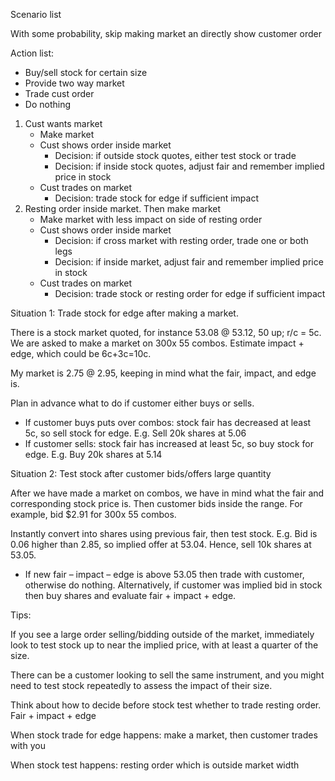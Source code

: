 ﻿Scenario list

With some probability, skip making market an directly show customer order

Action list:

- Buy/sell stock for certain size
- Provide two way market
- Trade cust order
- Do nothing

1. Cust wants market
    - Make market
    - Cust shows order inside market
        - Decision: if outside stock quotes, either test stock or trade
        - Decision: if inside stock quotes, adjust fair and remember implied price in stock
    - Cust trades on market
        - Decision: trade stock for edge if sufficient impact
2. Resting order inside market. Then make market
    - Make market with less impact on side of resting order
    - Cust shows order inside market
        - Decision: if cross market with resting order, trade one or both legs
        - Decision: if inside market, adjust fair and remember implied price in stock
    - Cust trades on market
        - Decision: trade stock or resting order for edge if sufficient impact

Situation 1: Trade stock for edge after making a market.

There is a stock market quoted, for instance 53.08 @ 53.12, 50 up; r/c = 5c. We are asked to make a market on 300x 55 combos. Estimate impact + edge, which could be 6c+3c=10c.

My market is 2.75 @ 2.95, keeping in mind what the fair, impact, and edge is.

Plan in advance what to do if customer either buys or sells.

- If customer buys puts over combos: stock fair has decreased at least 5c, so sell stock for edge. E.g. Sell 20k shares at 5.06
- If customer sells: stock fair has increased at least 5c, so buy stock for edge. E.g. Buy 20k shares at 5.14

Situation 2: Test stock after customer bids/offers large quantity

After we have made a market on combos, we have in mind what the fair and corresponding stock price is. Then customer bids inside the range. For example, bid $2.91 for 300x 55 combos.

Instantly convert into shares using previous fair, then test stock. E.g. Bid is 0.06 higher than 2.85, so implied offer at 53.04. Hence, sell 10k shares at 53.05.

- If new fair – impact – edge is above 53.05 then trade with customer, otherwise do nothing. Alternatively, if customer was implied bid in stock then buy shares and evaluate fair + impact + edge.

Tips:

If you see a large order selling/bidding outside of the market, immediately look to test stock up to near the implied price, with at least a quarter of the size.

There can be a customer looking to sell the same instrument, and you might need to test stock repeatedly to assess the impact of their size.

Think about how to decide before stock test whether to trade resting order.  
Fair + impact + edge

When stock trade for edge happens: make a market, then customer trades with you

When stock test happens: resting order which is outside market width